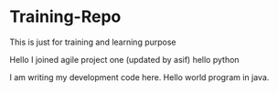# Training-Repo
This is just for training and learning purpose

Hello I joined agile project one (updated by asif)
hello python

I am writing my development code here.
Hello world program in java.
